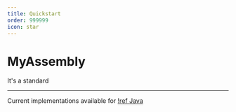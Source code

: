 ```yaml
---
title: Quickstart
order: 999999
icon: star
---
```

# MyAssembly
It's a standard

---

Current implementations available for
[!ref Java](/getting-started/installation.md)
